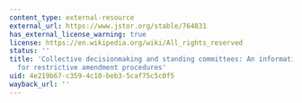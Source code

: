 ```yaml
---
content_type: external-resource
external_url: https://www.jstor.org/stable/764831
has_external_license_warning: true
license: https://en.wikipedia.org/wiki/All_rights_reserved
status: ''
title: 'Collective decisionmaking and standing committees: An informational rationale
  for restrictive amendment procedures'
uid: 4e219b67-c359-4c10-beb3-5caf75c5c0f5
wayback_url: ''
---
```


